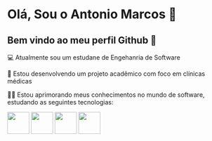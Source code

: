 # Olá, Sou o Antonio Marcos 👋
## Bem vindo ao meu perfil Github 👋

💻 Atualmente sou um estudane de Engehanria de Software

🏥 Estou desenvolvendo um projeto acadêmico com foco em clínicas médicas

👨‍🎓 Estou aprimorando meus conhecimentos no mundo de software, estudando as seguintes tecnologias:

<img src="https://cdn.jsdelivr.net/gh/devicons/devicon@latest/icons/python/python-original.svg" heigth="50" width="50" /> <img src="https://cdn.jsdelivr.net/gh/devicons/devicon@latest/icons/javascript/javascript-original.svg" heigth="50" width="50" /> <img src="https://cdn.jsdelivr.net/gh/devicons/devicon@latest/icons/git/git-original.svg" heigth="50" width="50" /> <img src="https://cdn.jsdelivr.net/gh/devicons/devicon@latest/icons/django/django-plain.svg" heigth="50" width="50" />
          
          

                 

